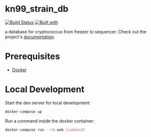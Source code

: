 # kn99_strain_db

[![Build Status](https://travis-ci.org/cmatkhan/kn99_strain_db.svg?branch=master)](https://travis-ci.org/cmatkhan/kn99_strain_db)
[![Built with](https://img.shields.io/badge/Built_with-Cookiecutter_Django_Rest-F7B633.svg)](https://github.com/agconti/cookiecutter-django-rest)

a database for cryptococcus from freezer to sequencer. Check out the project's [documentation](http://cmatkhan.github.io/kn99_strain_db/).

# Prerequisites

- [Docker](https://docs.docker.com/docker-for-mac/install/)  

# Local Development

Start the dev server for local development:
```bash
docker-compose up
```

Run a command inside the docker container:

```bash
docker-compose run --rm web [command]
```

